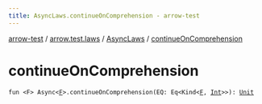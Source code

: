 ```yaml
---
title: AsyncLaws.continueOnComprehension - arrow-test
---
```


[arrow-test](../../index.html) / [arrow.test.laws](../index.html) / [AsyncLaws](index.html) / [continueOnComprehension](./continue-on-comprehension.html)

# continueOnComprehension

`fun <F> Async<`[`F`](continue-on-comprehension.html#F)`>.continueOnComprehension(EQ: Eq<Kind<`[`F`](continue-on-comprehension.html#F)`, `[`Int`](https://kotlinlang.org/api/latest/jvm/stdlib/kotlin/-int/index.html)`>>): `[`Unit`](https://kotlinlang.org/api/latest/jvm/stdlib/kotlin/-unit/index.html)